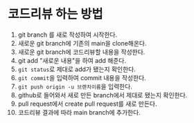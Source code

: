 # 코드리뷰 하는 방법
1. git branch 를 새로 작성하여 시작한다.
2. 새로운 git branch에 기존의 main을 clone해온다.
3. 새로운 git branch에 코드리뷰할 내용을 작성한다.
4. git add "새로운 내용"을 하여 add 해준다.
5. `git status`로 제대로 add가 됐는지 확인한다.
6. `git commit`을 입력하여 commit 내용을 작성한다.
7. `git push origin -u 브랜치이름`을 입력한다.
8. github로 들어와서 새로 만든 branch에서 제대로 됐는지 확인한다.
9. pull request에서 create pull request를 새로 만든다.
10. 코드리뷰 결과에 따라 main branch에 추가한다.
